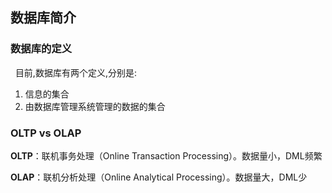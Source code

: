 ## 数据库简介

### 数据库的定义
 
目前,数据库有两个定义,分别是:

1. 信息的集合
2. 由数据库管理系统管理的数据的集合

### OLTP vs OLAP

**OLTP**：联机事务处理（Online Transaction Processing）。数据量小，DML频繁

**OLAP**：联机分析处理（Online Analytical Processing）。数据量大，DML少
